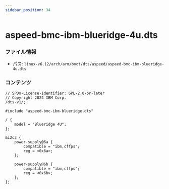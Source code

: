 ```yaml
---
sidebar_position: 34
---
```

# aspeed-bmc-ibm-blueridge-4u.dts

### ファイル情報

- パス: `linux-v6.12/arch/arm/boot/dts/aspeed/aspeed-bmc-ibm-blueridge-4u.dts`

### コンテンツ

```dts
// SPDX-License-Identifier: GPL-2.0-or-later
// Copyright 2024 IBM Corp.
/dts-v1/;

#include "aspeed-bmc-ibm-blueridge.dts"

/ {
	model = "Blueridge 4U";
};

&i2c3 {
	power-supply@6a {
		compatible = "ibm,cffps";
		reg = <0x6a>;
	};

	power-supply@6b {
		compatible = "ibm,cffps";
		reg = <0x6b>;
	};
};

```
